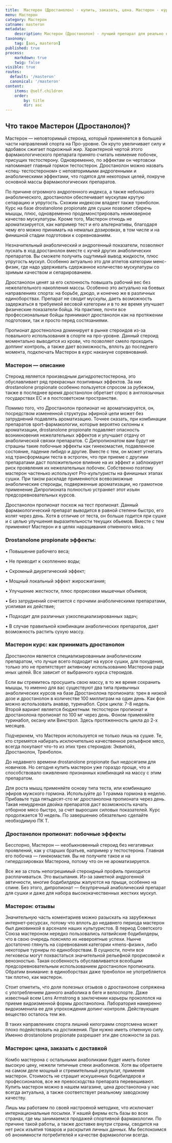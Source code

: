 ```yaml
---
title:  Мастерон (Дростанолон) - купить, заказать, цена. Мастерон - курс, отзывы, побочные эффекты, применение препарата.
menu: Мастерон
category: Мастерон
catname: masteron
metadata:
    description: Мастерон (Дростанолон) - лучший препарат для реально крутой сушки. Заказать оригинальный мастерон (дростанолон) по выгодной цене в магазине steroidline.com.
taxonomy:
    tag: [aas, masteron]
published: true
process:
    markdown: true
    twig: false
visible: true
routes:
  default: '/masteron'
  canonical: '/masteron'
content:
    items: @self.children
    order:
        by: title
        dir: asc
---
```


## Что такое Мастерон (Дростанолон)?

Мастерон — неповторимый стероид, который применяется в большей части направлений спорта на Про-уровне. Он круто увеличивает силу и вдобавок сжигает подкожный жир. Характерной чертой этого фармакологического препарата
принято считать неимение побочек, присущих тестостерону. Одновременно, по эффектам он чертовски напоминает главный гормон тестостерон. Дростанолон можно назвать «спец- тестостероном» с неповторимыми андрогенными и анаболическими
эффектами, что годятся для некоторых целей, покруче основной массы фармакологических препаратов.

По причине огромного андрогенного индекса, а также небольшого
анаболического, дростанолон обеспечивает мускулам крутую сепарацию и упругость. Схожим индексом владеет также тренболон. Курс на базе drostanolone propionate для сушки позволит сберечь мышцы, плюс, одновременно продемонстрировать неимоверное качество мускулатуры. Кроме того, Мастерон отнюдь не ароматизируется, как например тест и его альтернативы, благодаря чему его можно принимать на немалых дозировках, в том числе и на финишной стадии подготовки к соревнованиям.

Незначительный анаболический и андрогенный показатели, позволяют пускать в ход дростанолон вместе с кучей других анаболических препаратов. Вы сможете получить ощутимый вывод жидкости, плюс упругость мускул. Особенно актуально это для атлетов категории менс- физик, где надо удерживать сдержанное количество мускулатуры со зримым качеством и сепарированием.

Дростанолон ценят за его склонность повышать рабочий вес без
нежелательного накопления массы. Особенно это актуально на боевых направлениях спорта: на борьбе, дзюдо, и конечно же в различных единоборствах. Препарат не сводит мускулы, даеть возможность задержаться в требуемой весовой категории и в
то же время улучшает физические показатели бойца. На практике, почти все профессиональные бойцы принимают дростанолон как на протяжении подготовки, так и просто перед состязаниями.

Пропионат дростенолона доминирует в рынке стероидов из-за повального использования в спорте на про-уровне. Данный стероид моментально выводится из крови, что позволяет смело проходить доппинг контроль, а также дает возможность, вплоть до последнего момента, подключать Мастерон в курс накануне соревнований.

### Мастерон — описание

Стероид является производным дигидротестостерона, это обуславливает ряд прекрасных позитивных эффектов. За них drostanolone propionate особенно пользуется спросом за рубежом, также в последнее время дростанолон обретает спрос в англоязычных государствах ЕС и в постсоветском пространстве.

Помимо того, что Дростанолон пропионат не ароматизируется, он,
посредством измененной структуры эфирной цепи может без затруднений подавлять ароматизацию. Точнее сказать, при комбинации препаратов sport-фармакологии, которые вероятно склонны к ароматизации, drostanolone propionate подавляет опасность возникновения нежелательных эффектов и улучшает отдачу от анаболической связки препаратов. С Дипропионатом вам будут не страшны такие побочные эффекты как гинекомастия, подавленное состояние, падение либидо и другие. Вместе с тем, он может угнетать ход трансформации теста в эстроген, что при приеме с другими препаратами даст положительное влияние на их эффект и заблокирует риск проявления их нежелательных побочек. Собственно поэтому мастерон частенько используют Pro-культуристы на финишных этапах сушки. При таком раскладе применяются всевозможные анаболические стероиды, подверженные ароматизации, но грамотное применение Дипропионата полностью устраняет этот изъян предсоревновательных курсов.

Дростанолон пропионат посхож на тест пропионат. Данный
фармакологический препарат выводится в равной степени быстро, его колят через день. Хотя в отличие от теста, он больше годится при сушке и с целью улучшения выразительности текущих обьемов. Вместе с тем применяют Мастерон и в целях наращивания отменного мяса.

### Drostanolone propionate эффекты:

• Повышение рабочего веса;

• Не приводит к скоплению воды;

• Скромный диуретический эффект;

• Мощный локальный эффект жиросжигания;

• Улучшение жесткости, плюс прорисовки мышечных объемов;

• Без затруднений сочетается с прочими анаболическими препаратами, усиливая их действие;

• Подходит для различных узкоспециализированных задач;

• В случае правильной комбинации анаболических препаратов, дает возможность растить сухую массу.

### Мастерон курс: как принимать дростанолон

Дростанолон является специализированным анаболическим препаратом, что лучше всего подходит на курсе сушки, для похудения, только это не препятствует активному использованию Мастерона ради иных целей. Все зависит от выбранного курса стероидов.

Если вы стремитесь просушить свою массу, в то же время сохранить мышцы, то именно для вас существуют два типа привычных анаболических курсов на базе Дростанолона пропионата: трен в низкой дозе и дростанолон в количестве
100 миллиграм на один день. Как фон можно использовать анавар, туринабол. Срок цикла: 7-8 недель. Второй вариант является бюджетным: тестостерон пропионат и дростанолона пропионат по 100 мг через день. Фоном применяйте туринабол, оксану или Винстрол. Здесь протяженность цикла до 2-х месяцев.

Подчеркнем, что Мастерон используется не только лишь на сушке. Те, кто стремятся набирать исключительно качественное рельефное мясо, всегда покупают что-то из этих трех стероидов: Эквипойз, Дростанолон, Тренболон.

До недавнего времени drostanolone propionate был недосягаем для новичков. Но сегодня купить мастерон уже гораздо проще, что и способствовало оживлению признанных комбинаций на массу с этим препаратом.

Для роста мышц применяйте основу типа теста, или комбинацию эфиров мужского гормона. Используйте до 1 грамма гормона в неделю. Прибавьте туда пятьдесят-сто мг дростанолона пропионата через день. Такая немудреная двойка препаратов даст возможность качать отборное мясо быстро, за счет выросших силовых показателей. Курс продолжается 10 недель. По завершению обязательно сделайте необходимую ПК Т.

### Дростанолон пропионат: побочные эффекты

Бесспорно, Мастерон — необыкновенный стероид без негативных проявлений, как у старших братьев, например у тестостерона. Главная его побочка — гинекомастия. Вы не получите такое и на гипердозировках Мастерона, потому что он не ароматизируется.

Все же за столь непогрешимый стероидный профиль приходится
расплачиваться. Это высыпания. Из-за заметной андрогенной автичности, многие бодибилдеры жалуются на прыщи, особенно на спине. Без этого, дипропионат — безупречный анаболический препарат для сушки и даже для набора высококачественных
жестких мускул.

### Мастерон: отзывы

Значительную часть коментариев можно разыскать на зарубежных интернет-ресурсах, потому что вплоть до недавнего периода мастерон был диковинкой в арсенале наших культуристов. В период Советского Союза мастероном нередко пользовались латвийские бодибилдеры, что в свою очередь поясняло их невероятные успехи. Нынче достаточно глянуть на соревнования категории «mens-физик», либо некоторые турниры по единоборствам. В сущности, почти все легковесы могут похвастаться значительной рельефной прорисовкой и
венозностью. Такая особенность обуславливается всеобщим предсоревновательным использованием дростанолон пропионата. Обратим внимание: в единоборствах даже тренболон
не употребляется так плотно, как мастерон.

Стоит отметить, что доля полезных отзывов о дростанолоне сопряжена с употреблением данного анаболика в беге и велоспорте. Даже известный всем Lens Armstrong в заключении карьеры прокололся на приеме видоизменной формы дростанолона. Лаборатория намеренно видоизменила ее для упрохождения
допинг-контроля. Действующее вещество осталось тем же.

В таких направлениях спорта лишний килограмм спортсмена может плохо подействовать на достижения. При нужно иметь отменную силу. Именно drostanolone propionate разрешает эти две сложности за раз.

### Мастерон: цена, заказать с доставкой

Комбо мастерона с остальными анаболиками будет иметь более высокую цену, нежели типичные стеки анаболиков. Хотя вы обретаете на самом деле мощный и стремительный результат, применяя мастерон. Стоимость не страшит искушенных бодибилдеров и профессионалов, все же превосходства препарата
перевешивают. Купить мастерон можно в нашем магазине, цена дростанолона у нас всегда актуальна, а также соответствует реальному заводскому качеству.

Лишь мы работаем по своей настроеной методике, что исключает
интернациональные посылки. У нашей фирмы есть базы во всех странах, где мы занимаемся продажей спортивной фармакологии. По причине такой работы, а также доставке внутри страны, сводится на нет риск изъятия товаров и раскрытия личных данных. Мы беспокоимся об анонимности потребителей и качестве фармакологии всегда.


